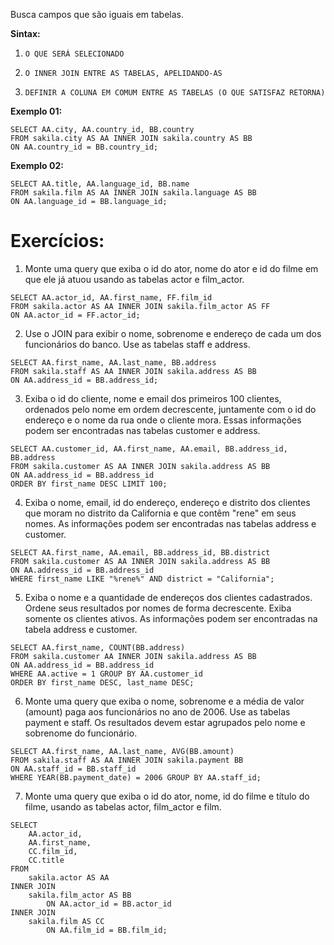 Busca campos que são iguais em tabelas.

**Sintax:**

01. `O QUE SERÁ SELECIONADO`

02. `O INNER JOIN ENTRE AS TABELAS, APELIDANDO-AS`

03. `DEFINIR A COLUNA EM COMUM ENTRE AS TABELAS (O QUE SATISFAZ RETORNA)`

**Exemplo 01:**
```
SELECT AA.city, AA.country_id, BB.country
FROM sakila.city AS AA INNER JOIN sakila.country AS BB
ON AA.country_id = BB.country_id;
```

**Exemplo 02:**
```
SELECT AA.title, AA.language_id, BB.name
FROM sakila.film AS AA INNER JOIN sakila.language AS BB
ON AA.language_id = BB.language_id;
```

# Exercícios:

01. Monte uma query que exiba o id do ator, nome do ator e id do filme em que ele já atuou usando as tabelas actor e film_actor.
```
SELECT AA.actor_id, AA.first_name, FF.film_id
FROM sakila.actor AS AA INNER JOIN sakila.film_actor AS FF
ON AA.actor_id = FF.actor_id;
```

02. Use o JOIN para exibir o nome, sobrenome e endereço de cada um dos funcionários do banco. Use as tabelas staff e address.
```
SELECT AA.first_name, AA.last_name, BB.address
FROM sakila.staff AS AA INNER JOIN sakila.address AS BB
ON AA.address_id = BB.address_id;
```

03. Exiba o id do cliente, nome e email dos primeiros 100 clientes, ordenados pelo nome em ordem decrescente, juntamente com o id do endereço e o nome da rua onde o cliente mora. Essas informações podem ser encontradas nas tabelas customer e address.
```
SELECT AA.customer_id, AA.first_name, AA.email, BB.address_id, BB.address
FROM sakila.customer AS AA INNER JOIN sakila.address AS BB
ON AA.address_id = BB.address_id
ORDER BY first_name DESC LIMIT 100;
```

04. Exiba o nome, email, id do endereço, endereço e distrito dos clientes que moram no distrito da California e que contêm "rene" em seus nomes. As informações podem ser encontradas nas tabelas address e customer.
```
SELECT AA.first_name, AA.email, BB.address_id, BB.district
FROM sakila.customer AS AA INNER JOIN sakila.address AS BB
ON AA.address_id = BB.address_id
WHERE first_name LIKE "%rene%" AND district = "California";
```

05. Exiba o nome e a quantidade de endereços dos clientes cadastrados. Ordene seus resultados por nomes de forma decrescente. Exiba somente os clientes ativos. As informações podem ser encontradas na tabela address e customer.
```
SELECT AA.first_name, COUNT(BB.address)
FROM sakila.customer AA INNER JOIN sakila.address AS BB
ON AA.address_id = BB.address_id
WHERE AA.active = 1 GROUP BY AA.customer_id
ORDER BY first_name DESC, last_name DESC;
```

06. Monte uma query que exiba o nome, sobrenome e a média de valor (amount) paga aos funcionários no ano de 2006. Use as tabelas payment e staff. Os resultados devem estar agrupados pelo nome e sobrenome do funcionário.
```
SELECT AA.first_name, AA.last_name, AVG(BB.amount)
FROM sakila.staff AS AA INNER JOIN sakila.payment BB
ON AA.staff_id = BB.staff_id
WHERE YEAR(BB.payment_date) = 2006 GROUP BY AA.staff_id;
```

07. Monte uma query que exiba o id do ator, nome, id do filme e título do filme, usando as tabelas actor, film_actor e film.
```
SELECT
    AA.actor_id, 
    AA.first_name, 
    CC.film_id, 
    CC.title
FROM
    sakila.actor AS AA
INNER JOIN
    sakila.film_actor AS BB
        ON AA.actor_id = BB.actor_id
INNER JOIN
    sakila.film AS CC
        ON AA.film_id = BB.film_id;
```
